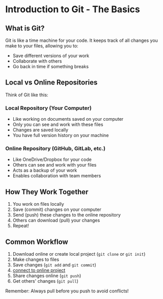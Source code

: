 # Introduction to Git - The Basics

## What is Git?
Git is like a time machine for your code. It keeps track of all changes you make to your files, allowing you to:
- Save different versions of your work
- Collaborate with others
- Go back in time if something breaks

## Local vs Online Repositories
Think of Git like this:

### Local Repository (Your Computer)
- Like working on documents saved on your computer
- Only you can see and work with these files
- Changes are saved locally
- You have full version history on your machine

### Online Repository (GitHub, GitLab, etc.)
- Like OneDrive/Dropbox for your code
- Others can see and work with your files
- Acts as a backup of your work
- Enables collaboration with team members

## How They Work Together
1. You work on files locally
2. Save (commit) changes on your computer
3. Send (push) these changes to the online repository
4. Others can download (pull) your changes
5. Repeat!

## Common Workflow
1. Download online or create local project (`git clone` or `git init`)
2. Make changes to files
3. Save changes (`git add` and `git commit`)
4. [connect to online project](guides/git-basics-guide.md)
5. Share changes online (`git push`)
6. Get others' changes (`git pull`)

Remember: Always pull before you push to avoid conflicts!